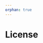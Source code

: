 ```yaml
---
orphan: true
---
```


# License

```{include} ../LICENSE

```
                                                                                                                                                                                                                                            